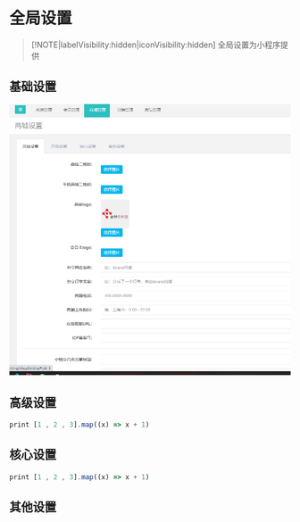 # 全局设置

>[!NOTE|labelVisibility:hidden|iconVisibility:hidden]
>全局设置为小程序提供

## 基础设置

![图片](images\GlobalSettings\1.png)

## 高级设置

```javascript
print [1 , 2 , 3].map((x) => x + 1)
```

## 核心设置

```javascript
print [1 , 2 , 3].map((x) => x + 1)
```

## 其他设置

